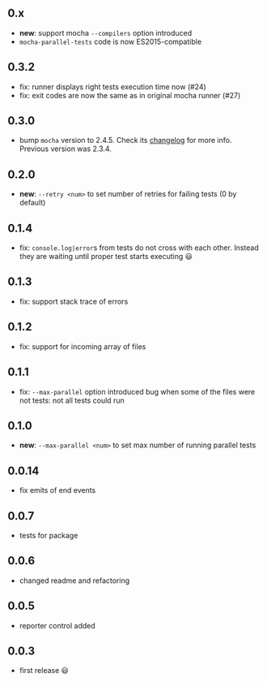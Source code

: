 ## 0.x

 * **new**: support mocha `--compilers` option introduced
 * `mocha-parallel-tests` code is now ES2015-compatible

## 0.3.2

 * fix: runner displays right tests execution time now (#24)
 * fix: exit codes are now the same as in original mocha runner (#27)

## 0.3.0

 * bump `mocha` version to 2.4.5. Check its [changelog](https://github.com/mochajs/mocha/blob/master/CHANGELOG.md) for more info. Previous version was 2.3.4.

## 0.2.0

 * **new**: `--retry <num>` to set number of retries for failing tests (0 by default)

## 0.1.4

 * fix: `console.log|error`s from tests do not cross with each other. Instead they are waiting until proper test starts executing :smiley:

## 0.1.3

 * fix: support stack trace of errors

## 0.1.2

 * fix: support for incoming array of files

## 0.1.1

 * fix: `--max-parallel` option introduced bug when some of the files were not tests: not all tests could run

## 0.1.0

 * **new**: `--max-parallel <num>` to set max number of running parallel tests

## 0.0.14

 * fix emits of end events

 ## 0.0.7

 * tests for package

## 0.0.6

 * changed readme and refactoring

## 0.0.5

 * reporter control added

## 0.0.3

 * first release :smiley:
